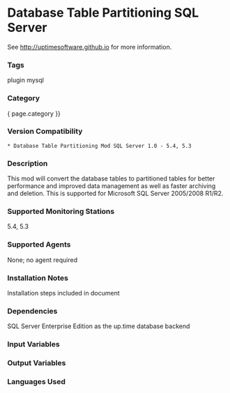 # Database Table Partitioning SQL Server

See http://uptimesoftware.github.io for more information.

### Tags 
 plugin   mysql  

### Category

{ page.category }}

### Version Compatibility


  
    * Database Table Partitioning Mod SQL Server 1.0 - 5.4, 5.3
  


### Description
This mod will convert the database tables to partitioned tables for better performance and improved data management as well as faster archiving and deletion.
This is supported for Microsoft SQL Server 2005/2008 R1/R2.


### Supported Monitoring Stations

5.4, 5.3

### Supported Agents
None; no agent required

### Installation Notes
<p>Installation steps included in document</p>


### Dependencies
<p>SQL Server Enterprise Edition as the up.time database backend</p>


### Input Variables


### Output Variables



### Languages Used


